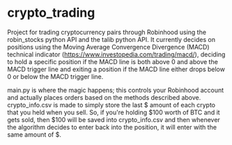 # crypto_trading
Project for trading cryptocurrency pairs through Robinhood using the robin_stocks python API and the talib python API.  It currently decides on positions using the Moving Average Convergence Divergence (MACD) technical indicator (https://www.investopedia.com/trading/macd/), deciding to hold a specific position if the MACD line is both above 0 and above the MACD trigger line and exiting a position if the MACD line either drops below 0 or below the MACD trigger line.

main.py is where the magic happens; this controls your Robinhood account and actually places orders based on the methods described above.  crypto_info.csv is made to simply store the last $ amount of each crypto that you held when you sell.  So, if you're holding $100 worth of BTC and it gets sold, then $100 will be saved into crypto_info.csv and then whenever the algorithm decides to enter back into the position, it will enter with the same amount of $.
